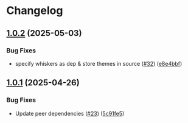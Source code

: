 # Changelog

## [1.0.2](https://github.com/catppuccin/starlight/compare/v1.0.1...v1.0.2) (2025-05-03)


### Bug Fixes

* specify whiskers as dep & store themes in source ([#32](https://github.com/catppuccin/starlight/issues/32)) ([e8e4bbf](https://github.com/catppuccin/starlight/commit/e8e4bbf83541e6dc95c89b17df844b3c2c472103))

## [1.0.1](https://github.com/catppuccin/starlight/compare/v1.0.0...v1.0.1) (2025-04-26)


### Bug Fixes

* Update peer dependencies ([#23](https://github.com/catppuccin/starlight/issues/23)) ([5c91fe5](https://github.com/catppuccin/starlight/commit/5c91fe5ebaa162ef36a185562c1a77f2d19d3a0b))

